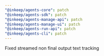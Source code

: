 ```yaml
---
"@inkeep/agents-core": patch
"@inkeep/agents-sdk": patch
"@inkeep/agents-manage-api": patch
"@inkeep/agents-manage-ui": patch
"@inkeep/agents-run-api": patch
"@inkeep/agents-cli": patch
---
```


Fixed streamed non final output text tracking
